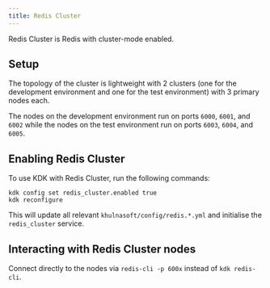 ```yaml
---
title: Redis Cluster
---
```


Redis Cluster is Redis with cluster-mode enabled.

## Setup

The topology of the cluster is lightweight with 2 clusters (one for the development environment and one for the test environment) with 3 primary nodes each.

The nodes on the development environment run on ports `6000`, `6001`, and `6002` while the nodes on the test environment run on ports `6003`, `6004`, and `6005`.

## Enabling Redis Cluster

To use KDK with Redis Cluster, run the following commands:

```shell
kdk config set redis_cluster.enabled true
kdk reconfigure
```

This will update all relevant `khulnasoft/config/redis.*.yml` and initialise the `redis_cluster` service.

## Interacting with Redis Cluster nodes

Connect directly to the nodes via `redis-cli -p 600x` instead of `kdk redis-cli`.
